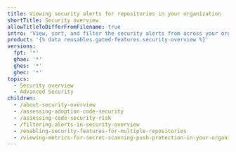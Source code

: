 ```yaml
---
title: Viewing security alerts for repositories in your organization
shortTitle: Security overview
allowTitleToDifferFromFilename: true
intro: 'View, sort, and filter the security alerts from across your organization in one place.'
product: '{% data reusables.gated-features.security-overview %}'
versions:
  fpt: '*'
  ghae: '*'
  ghes: '*'
  ghec: '*'
topics:
  - Security overview
  - Advanced Security
children:
  - /about-security-overview
  - /assessing-adoption-code-security
  - /assessing-code-security-risk
  - /filtering-alerts-in-security-overview
  - /enabling-security-features-for-multiple-repositories
  - /viewing-metrics-for-secret-scanning-push-protection-in-your-organization
---
```

